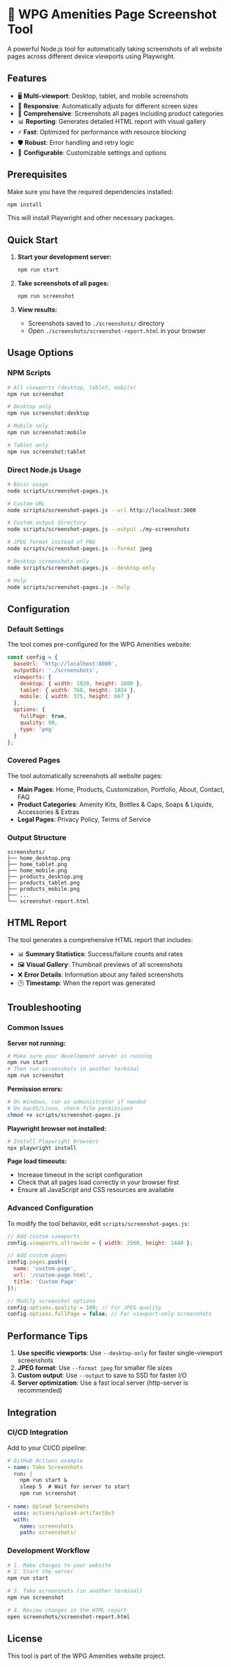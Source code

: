 # 📸 WPG Amenities Page Screenshot Tool

A powerful Node.js tool for automatically taking screenshots of all website pages across different device viewports using Playwright.

## Features

- 🖥️ **Multi-viewport**: Desktop, tablet, and mobile screenshots
- 📱 **Responsive**: Automatically adjusts for different screen sizes
- 🎯 **Comprehensive**: Screenshots all pages including product categories
- 📊 **Reporting**: Generates detailed HTML report with visual gallery
- ⚡ **Fast**: Optimized for performance with resource blocking
- 🛡️ **Robust**: Error handling and retry logic
- 🎨 **Configurable**: Customizable settings and options

## Prerequisites

Make sure you have the required dependencies installed:

```bash
npm install
```

This will install Playwright and other necessary packages.

## Quick Start

1. **Start your development server:**
   ```bash
   npm run start
   ```

2. **Take screenshots of all pages:**
   ```bash
   npm run screenshot
   ```

3. **View results:**
   - Screenshots saved to `./screenshots/` directory
   - Open `./screenshots/screenshot-report.html` in your browser

## Usage Options

### NPM Scripts

```bash
# All viewports (desktop, tablet, mobile)
npm run screenshot

# Desktop only
npm run screenshot:desktop

# Mobile only  
npm run screenshot:mobile

# Tablet only
npm run screenshot:tablet
```

### Direct Node.js Usage

```bash
# Basic usage
node scripts/screenshot-pages.js

# Custom URL
node scripts/screenshot-pages.js --url http://localhost:3000

# Custom output directory
node scripts/screenshot-pages.js --output ./my-screenshots

# JPEG format instead of PNG
node scripts/screenshot-pages.js --format jpeg

# Desktop screenshots only
node scripts/screenshot-pages.js --desktop-only

# Help
node scripts/screenshot-pages.js --help
```

## Configuration

### Default Settings

The tool comes pre-configured for the WPG Amenities website:

```javascript
const config = {
  baseUrl: 'http://localhost:8080',
  outputDir: './screenshots',
  viewports: {
    desktop: { width: 1920, height: 1080 },
    tablet: { width: 768, height: 1024 },
    mobile: { width: 375, height: 667 }
  },
  options: {
    fullPage: true,
    quality: 90,
    type: 'png'
  }
};
```

### Covered Pages

The tool automatically screenshots all website pages:

- **Main Pages**: Home, Products, Customization, Portfolio, About, Contact, FAQ
- **Product Categories**: Amenity Kits, Bottles & Caps, Soaps & Liquids, Accessories & Extras  
- **Legal Pages**: Privacy Policy, Terms of Service

### Output Structure

```
screenshots/
├── home_desktop.png
├── home_tablet.png
├── home_mobile.png
├── products_desktop.png
├── products_tablet.png
├── products_mobile.png
├── ...
└── screenshot-report.html
```

## HTML Report

The tool generates a comprehensive HTML report that includes:

- 📊 **Summary Statistics**: Success/failure counts and rates
- 🖼️ **Visual Gallery**: Thumbnail previews of all screenshots
- ❌ **Error Details**: Information about any failed screenshots
- 🕒 **Timestamp**: When the report was generated

## Troubleshooting

### Common Issues

**Server not running:**
```bash
# Make sure your development server is running
npm run start
# Then run screenshots in another terminal
npm run screenshot
```

**Permission errors:**
```bash
# On Windows, run as administrator if needed
# On macOS/Linux, check file permissions
chmod +x scripts/screenshot-pages.js
```

**Playwright browser not installed:**
```bash
# Install Playwright browsers
npx playwright install
```

**Page load timeouts:**
- Increase timeout in the script configuration
- Check that all pages load correctly in your browser first
- Ensure all JavaScript and CSS resources are available

### Advanced Configuration

To modify the tool behavior, edit `scripts/screenshot-pages.js`:

```javascript
// Add custom viewports
config.viewports.ultrawide = { width: 2560, height: 1440 };

// Add custom pages
config.pages.push({
  name: 'custom-page',
  url: '/custom-page.html', 
  title: 'Custom Page'
});

// Modify screenshot options
config.options.quality = 100; // For JPEG quality
config.options.fullPage = false; // For viewport-only screenshots
```

## Performance Tips

1. **Use specific viewports**: Use `--desktop-only` for faster single-viewport screenshots
2. **JPEG format**: Use `--format jpeg` for smaller file sizes
3. **Custom output**: Use `--output` to save to SSD for faster I/O
4. **Server optimization**: Use a fast local server (http-server is recommended)

## Integration

### CI/CD Integration

Add to your CI/CD pipeline:

```yaml
# GitHub Actions example
- name: Take Screenshots
  run: |
    npm run start &
    sleep 5  # Wait for server to start
    npm run screenshot
    
- name: Upload Screenshots
  uses: actions/upload-artifact@v3
  with:
    name: screenshots
    path: screenshots/
```

### Development Workflow

```bash
# 1. Make changes to your website
# 2. Start the server
npm run start

# 3. Take screenshots (in another terminal)
npm run screenshot

# 4. Review changes in the HTML report
open screenshots/screenshot-report.html
```

## License

This tool is part of the WPG Amenities website project.